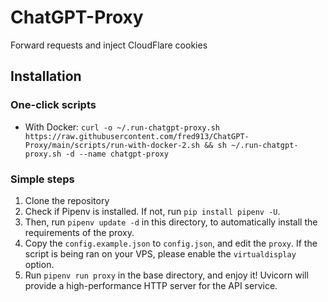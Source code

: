 # ChatGPT-Proxy
Forward requests and inject CloudFlare cookies

## Installation

### One-click scripts 

- With Docker: `curl -o ~/.run-chatgpt-proxy.sh https://raw.githubusercontent.com/fred913/ChatGPT-Proxy/main/scripts/run-with-docker-2.sh && sh ~/.run-chatgpt-proxy.sh -d --name chatgpt-proxy`


### Simple steps

1. Clone the repository
2. Check if Pipenv is installed. If not, run `pip install pipenv -U`.
3. Then, run `pipenv update -d` in this directory, to automatically install the requirements of the proxy.
4. Copy the `config.example.json` to `config.json`, and edit the `proxy`. If the script is being ran on your VPS, please enable the `virtualdisplay` option.
5. Run `pipenv run proxy` in the base directory, and enjoy it! Uvicorn will provide a high-performance HTTP server for the API service.